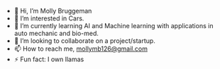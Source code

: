 - 👋 Hi, I’m Molly Bruggeman 
- 👀 I’m interested in Cars. 
- 🌱 I’m currently learning AI and Machine learning with applications in auto mechanic and bio-med. 
- 💞️ I’m looking to collaborate on a project/startup. 
- 📫 How to reach me, mollymb126@gmail.com
- ⚡ Fun fact: I own llamas 
<!---
mollymb/mollymb is a ✨ special ✨ repository because its `README.md` (this file) appears on your GitHub profile.
You can click the Preview link to take a look at your changes.
--->
